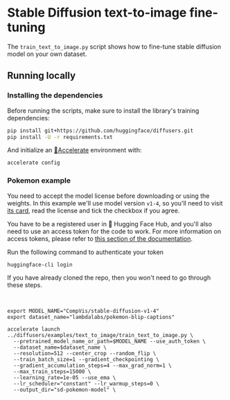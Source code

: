 # Stable Diffusion text-to-image fine-tuning

The `train_text_to_image.py` script shows how to fine-tune stable diffusion model on your own dataset.


## Running locally 
### Installing the dependencies

Before running the scripts, make sure to install the library's training dependencies:

```bash
pip install git+https://github.com/huggingface/diffusers.git
pip install -U -r requirements.txt
```

And initialize an [🤗Accelerate](https://github.com/huggingface/accelerate/) environment with:

```bash
accelerate config
```

### Pokemon example

You need to accept the model license before downloading or using the weights. In this example we'll use model version `v1-4`, so you'll need to visit [its card](https://huggingface.co/CompVis/stable-diffusion-v1-4), read the license and tick the checkbox if you agree. 

You have to be a registered user in 🤗 Hugging Face Hub, and you'll also need to use an access token for the code to work. For more information on access tokens, please refer to [this section of the documentation](https://huggingface.co/docs/hub/security-tokens).

Run the following command to authenticate your token

```bash
huggingface-cli login
```

If you have already cloned the repo, then you won't need to go through these steps.

<br>

```
export MODEL_NAME="CompVis/stable-diffusion-v1-4"
export dataset_name="lambdalabs/pokemon-blip-captions"

accelerate launch ../diffusers/examples/text_to_image/train_text_to_image.py \
  --pretrained_model_name_or_path=$MODEL_NAME --use_auth_token \
  --dataset_name=$dataset_name \
  --resolution=512 --center_crop --random_flip \
  --train_batch_size=1 --gradient_checkpointing \
  --gradient_accumulation_steps=4 --max_grad_norm=1 \
  --max_train_steps=15000 \
  --learning_rate=1e-05 --use_ema \
  --lr_scheduler="constant" --lr_warmup_steps=0 \
  --output_dir="sd-pokemon-model" \
```